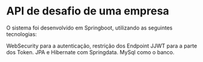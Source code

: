 # API de desafio de uma empresa

O sistema foi desenvolvido em Springboot, utilizando as seguintes tecnologias:

WebSecurity para a autenticação, restrição dos Endpoint
JJWT para a parte dos Token.
JPA e Hibernate com Springdata.
MySql como o banco.
